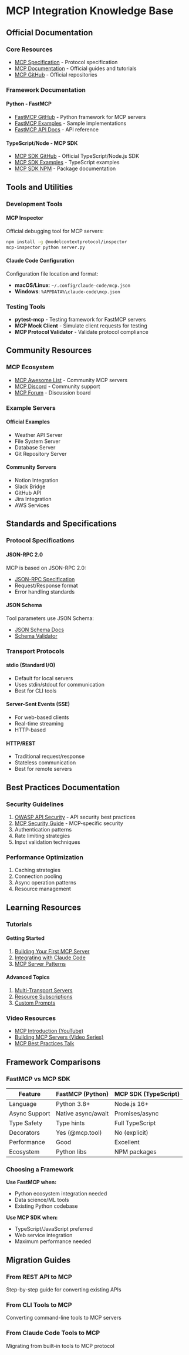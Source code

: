 # MCP Integration Knowledge Base

## Official Documentation

### Core Resources

- [MCP Specification](https://spec.modelcontextprotocol.io/) - Protocol specification
- [MCP Documentation](https://modelcontextprotocol.io/docs) - Official guides and tutorials
- [MCP GitHub](https://github.com/modelcontextprotocol) - Official repositories

### Framework Documentation

#### Python - FastMCP
- [FastMCP GitHub](https://github.com/jlowin/fastmcp) - Python framework for MCP servers
- [FastMCP Examples](https://github.com/jlowin/fastmcp/tree/main/examples) - Sample implementations
- [FastMCP API Docs](https://fastmcp.readthedocs.io/) - API reference

#### TypeScript/Node - MCP SDK
- [MCP SDK GitHub](https://github.com/modelcontextprotocol/sdk) - Official TypeScript/Node.js SDK
- [MCP SDK Examples](https://github.com/modelcontextprotocol/sdk/tree/main/examples) - TypeScript examples
- [MCP SDK NPM](https://www.npmjs.com/package/@modelcontextprotocol/sdk) - Package documentation

## Tools and Utilities

### Development Tools

#### MCP Inspector
Official debugging tool for MCP servers:
```bash
npm install -g @modelcontextprotocol/inspector
mcp-inspector python server.py
```

#### Claude Code Configuration
Configuration file location and format:
- **macOS/Linux**: `~/.config/claude-code/mcp.json`
- **Windows**: `%APPDATA%\claude-code\mcp.json`

### Testing Tools

- **pytest-mcp** - Testing framework for FastMCP servers
- **MCP Mock Client** - Simulate client requests for testing
- **MCP Protocol Validator** - Validate protocol compliance

## Community Resources

### MCP Ecosystem

- [MCP Awesome List](https://github.com/punkpeye/awesome-mcp-servers) - Community MCP servers
- [MCP Discord](https://discord.gg/mcp) - Community support
- [MCP Forum](https://forum.modelcontextprotocol.io/) - Discussion board

### Example Servers

#### Official Examples
- Weather API Server
- File System Server
- Database Server
- Git Repository Server

#### Community Servers
- Notion Integration
- Slack Bridge
- GitHub API
- Jira Integration
- AWS Services

## Standards and Specifications

### Protocol Specifications

#### JSON-RPC 2.0
MCP is based on JSON-RPC 2.0:
- [JSON-RPC Specification](https://www.jsonrpc.org/specification)
- Request/Response format
- Error handling standards

#### JSON Schema
Tool parameters use JSON Schema:
- [JSON Schema Docs](https://json-schema.org/)
- [Schema Validator](https://www.jsonschemavalidator.net/)

### Transport Protocols

#### stdio (Standard I/O)
- Default for local servers
- Uses stdin/stdout for communication
- Best for CLI tools

#### Server-Sent Events (SSE)
- For web-based clients
- Real-time streaming
- HTTP-based

#### HTTP/REST
- Traditional request/response
- Stateless communication
- Best for remote servers

## Best Practices Documentation

### Security Guidelines

1. [OWASP API Security](https://owasp.org/www-project-api-security/) - API security best practices
2. [MCP Security Guide](https://modelcontextprotocol.io/docs/security) - MCP-specific security
3. Authentication patterns
4. Rate limiting strategies
5. Input validation techniques

### Performance Optimization

1. Caching strategies
2. Connection pooling
3. Async operation patterns
4. Resource management

## Learning Resources

### Tutorials

#### Getting Started
1. [Building Your First MCP Server](https://modelcontextprotocol.io/docs/tutorial/first-server)
2. [Integrating with Claude Code](https://docs.claude.com/en/docs/claude-code/mcp.md)
3. [MCP Server Patterns](https://modelcontextprotocol.io/docs/patterns)

#### Advanced Topics
1. [Multi-Transport Servers](https://modelcontextprotocol.io/docs/advanced/transports)
2. [Resource Subscriptions](https://modelcontextprotocol.io/docs/advanced/subscriptions)
3. [Custom Prompts](https://modelcontextprotocol.io/docs/advanced/prompts)

### Video Resources

- [MCP Introduction (YouTube)](https://youtube.com/mcp-intro)
- [Building MCP Servers (Video Series)](https://mcp-tutorials.com)
- [MCP Best Practices Talk](https://conf.mcp.io/talks/best-practices)

## Framework Comparisons

### FastMCP vs MCP SDK

| Feature | FastMCP (Python) | MCP SDK (TypeScript) |
|---------|-----------------|---------------------|
| Language | Python 3.8+ | Node.js 16+ |
| Async Support | Native async/await | Promises/async |
| Type Safety | Type hints | Full TypeScript |
| Decorators | Yes (@mcp.tool) | No (explicit) |
| Performance | Good | Excellent |
| Ecosystem | Python libs | NPM packages |

### Choosing a Framework

**Use FastMCP when:**
- Python ecosystem integration needed
- Data science/ML tools
- Existing Python codebase

**Use MCP SDK when:**
- TypeScript/JavaScript preferred
- Web service integration
- Maximum performance needed

## Migration Guides

### From REST API to MCP
Step-by-step guide for converting existing APIs

### From CLI Tools to MCP
Converting command-line tools to MCP servers

### From Claude Code Tools to MCP
Migrating from built-in tools to MCP protocol